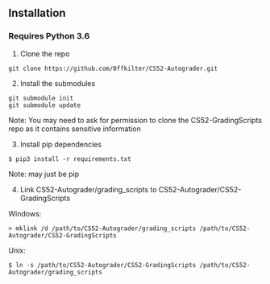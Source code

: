 ## Installation

### Requires Python 3.6

1. Clone the repo

```
git clone https://github.com/0ffkilter/CS52-Autograder.git
```

2. Install the submodules

```
git submodule init
git submodule update
```

Note: You may need to ask for permission to clone the CS52-GradingScripts repo as it contains sensitive information

3. Install pip dependencies

```
$ pip3 install -r requirements.txt
```

Note: may just be pip

4. Link CS52-Autograder/grading_scripts to CS52-Autograder/CS52-GradingScripts

Windows:
```
> mklink /d /path/to/CS52-Autograder/grading_scripts /path/to/CS52-Autograder/CS52-GradingScripts
```

Unix:
```
$ ln -s /path/to/CS52-Autograder/CS52-GradingScripts /path/to/CS52-Autograder/grading_scripts
```
